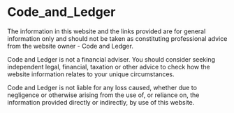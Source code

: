 # Code_and_Ledger

The information in this website and the links provided are for general information only and should not be taken as constituting professional advice from the website owner - Code and Ledger.

Code and Ledger is not a financial adviser. You should consider seeking independent legal, financial, taxation or other advice to check how the website information relates to your unique circumstances.

Code and Ledger is not liable for any loss caused, whether due to negligence or otherwise arising from the use of, or reliance on, the information provided directly or indirectly, by use of this website.
